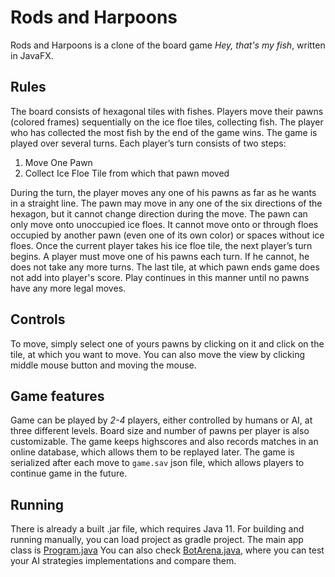 # Rods and Harpoons #
Rods and Harpoons is a clone of the board game *Hey, that's my fish*, written in JavaFX.

## Rules ##

The board consists of hexagonal tiles with fishes.
Players move their pawns (colored frames) sequentially on the ice floe tiles, collecting fish. The player who has collected the most fish by the end of the game wins. The game is played over several turns. Each player’s turn consists of two steps:

1. Move One Pawn
2. Collect Ice Floe Tile from which that pawn moved

During the turn, the player moves any one of his pawns as far as he wants in a straight line. The pawn may move in any one of the six directions of the hexagon, but it cannot change direction during the move. The pawn can only move onto unoccupied ice floes. It cannot move onto or through floes occupied by another pawn (even one of its own color) or spaces without ice floes. Once the current player takes his ice floe tile, the next player’s turn begins.
A player must move one of his pawns each turn. If he cannot, he does not take any more turns. The last tile, at which pawn ends game does not add into player's score. Play continues in this manner until no pawns have any more legal moves.

## Controls ##
To move, simply select one of yours pawns by clicking on it and click on the tile, at which you want to move. You can also move the view by clicking middle mouse button and moving the mouse.

## Game features ##
Game can be played by *2-4* players, either controlled by humans or AI, at three different levels. Board size and number of pawns per player is also customizable.
The game keeps highscores and also records matches in an online database, which allows them to be replayed later.
The game is serialized after each move to `game.sav` json file, which allows players to continue game in the future.

## Running ##
There is already a built .jar file, which requires Java 11.
For building and running manually, you can load project as gradle project.
The main app class is [Program.java](src/main/java/application/Program.java)
You can also check [BotArena.java](src/main/java/arena/BotArena.java), where you can test your AI strategies implementations and compare them. 
